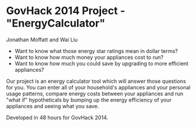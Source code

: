 # GovHack 2014 Project - "EnergyCalculator"

Jonathan Moffatt and Wai Liu

- Want to know what those energy star ratings mean in dollar terms?
- Want to know how much money your appliances cost to run?
- Want to know how much you could save by upgrading to more efficient appliances?

Our project is an energy calculator tool which will answer those questions for you. 
You can enter all of your household's appliances and your personal usage patterns, 
compare energy costs between your appliances and run "what if" hypotheticals by 
bumping up the energy efficiency of your appliances and seeing what you save.

Developed in 48 hours for GovHack 2014.
